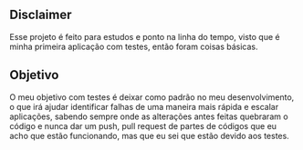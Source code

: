 ## Disclaimer

Esse projeto é feito para estudos e ponto na linha do tempo, visto que é minha primeira aplicação com testes, então foram coisas básicas.

## Objetivo

O meu objetivo com testes é deixar como padrão no meu desenvolvimento, o que irá ajudar identificar falhas de uma maneira mais rápida e escalar aplicações, sabendo sempre onde as alterações antes feitas quebraram o código e nunca dar um push, pull request de partes de códigos que eu acho que estão funcionando, mas que eu sei que estão devido aos testes.